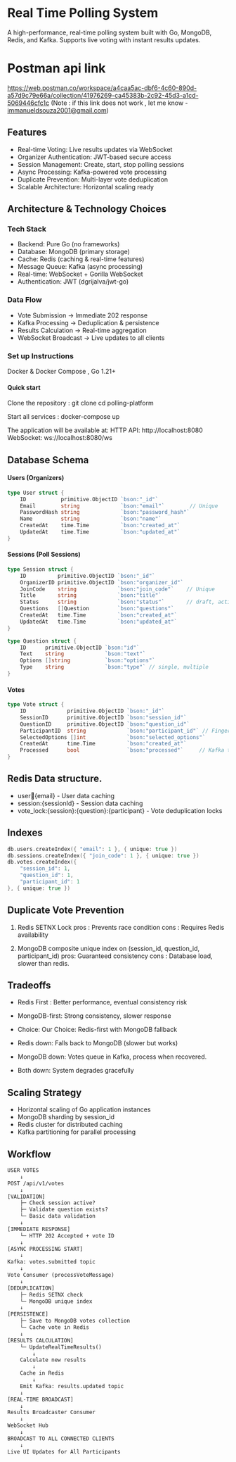# Real Time Polling System
A high-performance, real-time polling system built with Go, MongoDB, Redis, and Kafka. Supports live voting with instant results updates.

# Postman api link 
https://web.postman.co/workspace/a4caa5ac-dbf6-4c60-890d-a57d9c79e66a/collection/41976269-ca45383b-2c92-45d3-a1cd-5069446cfc1c
(Note : if this link does not work , let me know - immanueldsouza2001@gmail.com)

## Features
- Real-time Voting: Live results updates via WebSocket
- Organizer Authentication: JWT-based secure access
- Session Management: Create, start, stop polling sessions
- Async Processing: Kafka-powered vote processing
- Duplicate Prevention: Multi-layer vote deduplication
- Scalable Architecture: Horizontal scaling ready


## Architecture & Technology Choices

### Tech Stack
- Backend: Pure Go (no frameworks)
- Database: MongoDB (primary storage)
- Cache: Redis (caching & real-time features)
- Message Queue: Kafka (async processing)
- Real-time: WebSocket + Gorilla WebSocket
- Authentication: JWT (dgrijalva/jwt-go)

### Data Flow
- Vote Submission → Immediate 202 response
- Kafka Processing → Deduplication & persistence
- Results Calculation → Real-time aggregation
- WebSocket Broadcast → Live updates to all clients

### Set up Instructions
Docker & Docker Compose , Go 1.21+


#### Quick start
Clone the repository : git clone <repository-url>
cd polling-platform

Start all services : docker-compose up

The application will be available at:
HTTP API: http://localhost:8080
WebSocket: ws://localhost:8080/ws


## Database Schema

#### Users (Organizers)
```go
type User struct {
    ID           primitive.ObjectID `bson:"_id"`
    Email        string             `bson:"email"`        // Unique
    PasswordHash string             `bson:"password_hash"`
    Name         string             `bson:"name"`
    CreatedAt    time.Time          `bson:"created_at"`
    UpdatedAt    time.Time          `bson:"updated_at"`
}
```

#### Sessions (Poll Sessions)
```go
type Session struct {
    ID          primitive.ObjectID `bson:"_id"`
    OrganizerID primitive.ObjectID `bson:"organizer_id"`
    JoinCode    string             `bson:"join_code"`    // Unique
    Title       string             `bson:"title"`
    Status      string             `bson:"status"`       // draft, active, stopped
    Questions   []Question         `bson:"questions"`
    CreatedAt   time.Time          `bson:"created_at"`
    UpdatedAt   time.Time          `bson:"updated_at"`
}

type Question struct {
    ID      primitive.ObjectID `bson:"id"`
    Text    string             `bson:"text"`
    Options []string           `bson:"options"`
    Type    string             `bson:"type"` // single, multiple
}
```


#### Votes
```go
type Vote struct {
    ID             primitive.ObjectID `bson:"_id"`
    SessionID      primitive.ObjectID `bson:"session_id"`
    QuestionID     primitive.ObjectID `bson:"question_id"`
    ParticipantID  string             `bson:"participant_id"` // Fingerprint
    SelectedOptions []int             `bson:"selected_options"`
    CreatedAt      time.Time          `bson:"created_at"`
    Processed      bool               `bson:"processed"`     // Kafka tracking
}
```


## Redis Data structure.
- user:email:{email} - User data caching
- session:{sessionId} - Session data caching
- vote_lock:{session}:{question}:{participant} - Vote deduplication locks


## Indexes
```go
db.users.createIndex({ "email": 1 }, { unique: true })
db.sessions.createIndex({ "join_code": 1 }, { unique: true })
db.votes.createIndex({ 
    "session_id": 1, 
    "question_id": 1, 
    "participant_id": 1 
}, { unique: true })

```


## Duplicate Vote Prevention
1. Redis SETNX Lock
   pros : Prevents race condition
   cons : Requires Redis availability

2. MongoDB composite unique index on (session_id, question_id, participant_id)
   pros: Guaranteed consistency
   cons : Database load, slower than redis.

## Tradeoffs
- Redis First :  Better performance, eventual consistency risk
- MongoDB-first: Strong consistency, slower response
- Choice: Our Choice: Redis-first with MongoDB fallback

- Redis down: Falls back to MongoDB (slower but works)
- MongoDB down: Votes queue in Kafka, process when recovered.
- Both down: System degrades gracefully


## Scaling Strategy 
- Horizontal scaling of Go application instances
- MongoDB sharding by session_id
- Redis cluster for distributed caching
- Kafka partitioning for parallel processing

## Workflow
```txt
USER VOTES
    ↓
POST /api/v1/votes
    ↓
[VALIDATION]
    ├─ Check session active?
    ├─ Validate question exists?
    └─ Basic data validation
    ↓
[IMMEDIATE RESPONSE]
    └─ HTTP 202 Accepted + vote ID
    ↓
[ASYNC PROCESSING START]
    ↓
Kafka: votes.submitted topic
    ↓
Vote Consumer (processVoteMessage)
    ↓
[DEDUPLICATION]
    ├─ Redis SETNX check
    └─ MongoDB unique index
    ↓
[PERSISTENCE]
    ├─ Save to MongoDB votes collection
    └─ Cache vote in Redis
    ↓
[RESULTS CALCULATION]
    └─ UpdateRealTimeResults()
        ↓
    Calculate new results
        ↓
    Cache in Redis
        ↓
    Emit Kafka: results.updated topic
    ↓
[REAL-TIME BROADCAST]
    ↓
Results Broadcaster Consumer
    ↓
WebSocket Hub
    ↓
BROADCAST TO ALL CONNECTED CLIENTS
    ↓
Live UI Updates for All Participants
```

